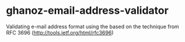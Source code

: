 ghanoz-email-address-validator
==============================

Validating e-mail address format using the based on the technique from RFC 3696 (http://tools.ietf.org/html/rfc3696)